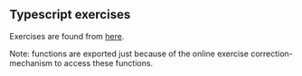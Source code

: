 ## Typescript exercises
Exercises are found from [here](https://typescript-exercises.github.io/#exercise=1&file=%2Findex.ts).

Note: functions are exported just because of the online exercise correction-mechanism to access these functions.
